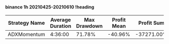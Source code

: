 #### binance 1h 20210425-20210610 !heading
| Strategy Name | Average Duration | Max Drawdown | Profit Mean | Profit Sum | Profit Total | Trade Count | Win Rate |
| ------------- | ---------------- | ------------ | ----------- | ---------- | ------------ | ----------- | -------- |
| ADXMomentum   | 4:36:00          | 71.78%       | -40.96%     | -37271.00% | -5954.00%    | 910         | 93.08%   |